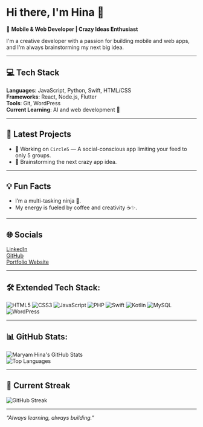 # Hi there, I'm Hina 👋

🚀 **Mobile & Web Developer | Crazy Ideas Enthusiast**

I'm a creative developer with a passion for building mobile and web apps, and I'm always brainstorming my next big idea.

---

## 💻 Tech Stack

**Languages**: JavaScript, Python, Swift, HTML/CSS  
**Frameworks**: React, Node.js, Flutter  
**Tools**: Git, WordPress  
**Current Learning**: AI and web development 🤖  

---

## 🌱 Latest Projects

- 🚀 Working on `Circle5` — A social-conscious app limiting your feed to only 5 groups.  
- 🤯 Brainstorming the next crazy app idea.

---

## 💡 Fun Facts

- I’m a multi-tasking ninja 🥷.  
- My energy is fueled by coffee and creativity ☕✨.

---

## 🌐 Socials

[LinkedIn](https://linkedin.com/in/maryam-hina-5129447b)  
[GitHub](https://github.com/Hina19911)  
[Portfolio Website](https://hina19911.github.io)  

---

## 🛠️ Extended Tech Stack:

![HTML5](https://img.shields.io/badge/HTML5-E34F26?style=for-the-badge&logo=html5&logoColor=white)
![CSS3](https://img.shields.io/badge/CSS3-1572B6?style=for-the-badge&logo=css3&logoColor=white)
![JavaScript](https://img.shields.io/badge/JavaScript-323330?style=for-the-badge&logo=javascript&logoColor=F7DF1E)
![PHP](https://img.shields.io/badge/PHP-777BB4?style=for-the-badge&logo=php&logoColor=white)
![Swift](https://img.shields.io/badge/Swift-F05138?style=for-the-badge&logo=swift&logoColor=white)
![Kotlin](https://img.shields.io/badge/Kotlin-0095D5?style=for-the-badge&logo=kotlin&logoColor=white)
![MySQL](https://img.shields.io/badge/MySQL-4479A1?style=for-the-badge&logo=mysql&logoColor=white)
![WordPress](https://img.shields.io/badge/WordPress-21759B?style=for-the-badge&logo=wordpress&logoColor=white)

---

## 📊 GitHub Stats:

![Maryam Hina's GitHub Stats](https://github-readme-stats.vercel.app/api?username=Hina19911&show_icons=true&theme=tokyonight)  
![Top Languages](https://github-readme-stats.vercel.app/api/top-langs/?username=Hina19911&layout=compact&theme=tokyonight)

---

## 📅 Current Streak

![GitHub Streak](https://github-readme-streak-stats.herokuapp.com?user=Hina19911&theme=tokyonight)

---

_“Always learning, always building.”_

<!---
Hina19911/Hina19911 is a ✨ special ✨ repository because its `README.md` (this file) appears on your GitHub profile.
You can click the Preview link to take a look at your changes.
--->
